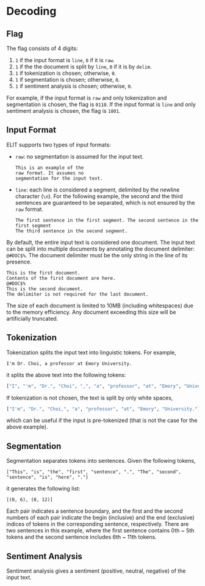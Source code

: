 # Decoding

## Flag

The flag consists of 4 digits:

1. `1` if the input format is `line`, `0` if it is `raw`.
1. `1` if the the document is split by `line`, `0` if it is by `delim`.
1. `1` if tokenization is chosen; otherwise, `0`.
1. `1` if segmentation is chosen; otherwise, `0`.
1. `1` if sentiment analysis is chosen; otherwise, `0`.

For example, if the input format is `raw` and only tokenization and segmentation is chosen, the flag is `0110`.
If the input format is `line` and only sentiment analysis is chosen, the flag is `1001`.

## Input Format

ELIT supports two types of input formats:

* `raw`: no segmentation is assumed for the input text.

   ```
   This is an example of the 
   raw format. It assumes no
   segmentation for the input text.
   ```

* `line`: each line is considered a segment, delimited by the newline character (`\n`).
For the following example, the second and the third sentences are guaranteed to be separated, which is not ensured by the `raw` format.

   ```
   The first sentence in the first segment. The second sentence in the first segment
   The third sentence in the second segment.
   ```

By default, the entire input text is considered one document.
The input text can be split into multiple documents by annotating the document delimiter: `@#DOC$%`.
The document delimiter must be the only string in the line of its presence.
   
```
This is the first document.
Contents of the first document are here.
@#DOC$%
This is the second document.
The delimiter is not required for the last document.
```

The size of each document is limited to 10MB (including whitespaces) due to the memory efficiency.
Any document exceeding this size will be artificially truncated.

## Tokenization

Tokenization splits the input text into linguistic tokens.
For example,

```
I'm Dr. Choi, a professor at Emory University.
```

it splits the above text into the following tokens:

```python
["I", "'m", "Dr.", "Choi", ",", "a", "professor", "at", "Emory", "University", "."]
```

If tokenization is not chosen, the text is split by only white spaces,

```python
["I'm", "Dr.", "Choi,", "a", "professor", "at", "Emory", "University."]
```

which can be useful if the input is pre-tokenized (that is not the case for the above example).

## Segmentation

Segmentation separates tokens into sentences. Given the following tokens,

```
["This", "is", "the", "first", "sentence", ".", "The", "second", "sentence", "is", "here", "."]
```

it generates the following list:

```
[(0, 6), (0, 12)]
```

Each pair indicates a sentence boundary, and the first and the second numbers of each pair indicate the begin (inclusive) and the end (exclusive) indices of tokens in the corresponding sentence, respectively.
There are two sentences in this example, where the first sentence contains 0th ~ 5th tokens and the second sentence includes 6th ~ 11th tokens.

## Sentiment Analysis

Sentiment analysis gives a sentiment (positive, neutral, negative) of the input text.